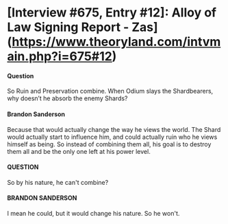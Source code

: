 # [Interview #675, Entry #12]: Alloy of Law Signing Report - Zas](https://www.theoryland.com/intvmain.php?i=675#12)

#### Question

So Ruin and Preservation combine. When Odium slays the Shardbearers, why doesn’t he absorb the enemy Shards?

#### Brandon Sanderson

Because that would actually change the way he views the world. The Shard would actually start to influence him, and could actually ruin who he views himself as being. So instead of combining them all, his goal is to destroy them all and be the only one left at his power level.

#### QUESTION

So by his nature, he can't combine?

#### BRANDON SANDERSON

I mean he could, but it would change his nature. So he won't.

